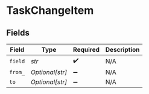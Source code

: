 # TaskChangeItem


## Fields

| Field              | Type               | Required           | Description        |
| ------------------ | ------------------ | ------------------ | ------------------ |
| `field`            | *str*              | :heavy_check_mark: | N/A                |
| `from_`            | *Optional[str]*    | :heavy_minus_sign: | N/A                |
| `to`               | *Optional[str]*    | :heavy_minus_sign: | N/A                |